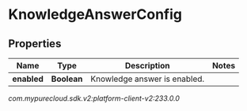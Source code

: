 # KnowledgeAnswerConfig


## Properties

| Name | Type | Description | Notes |
| ------------ | ------------- | ------------- | ------------- |
| **enabled** | **Boolean** | Knowledge answer is enabled. |  |




_com.mypurecloud.sdk.v2:platform-client-v2:233.0.0_
